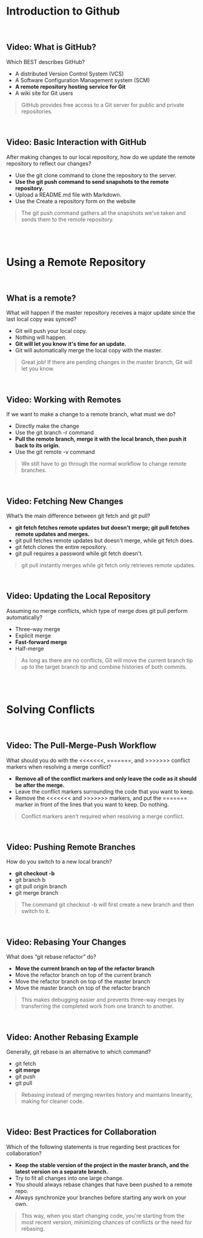 # Introduction to Github

<br>

## Video: What is GitHub?

Which BEST describes GitHub?

* A distributed Version Control System (VCS)
* A Software Configuration Management system (SCM)
* **A remote repository hosting service for Git**
* A wiki site for Git users

> GitHub provides free access to a Git server for public and private repositories.

<br>

## Video: Basic Interaction with GitHub

After making changes to our local repository, how do we update the remote repository to reflect our changes?

* Use the git clone command to clone the repository to the server.
* **Use the git push command to send snapshots to the remote repository.**
* Upload a README.md file with Markdown.
* Use the Create a repository form on the website

> The git push command gathers all the snapshots we've taken and sends them to the remote repository.

<br><br>

# Using a Remote Repository

<br>

## What is a remote?

What will happen if the master repository receives a major update since the last local copy was synced?

* Git will push your local copy.
* Nothing will happen.
* **Git will let you know it's time for an update.**
* Git will automatically merge the local copy with the master.

> Great job! If there are pending changes in the master branch, Git will let you know.

<br>

## Video: Working with Remotes

If we want to make a change to a remote branch, what must we do?

* Directly make the change
* Use the git branch -r command
* **Pull the remote branch, merge it with the local branch, then push it back to its origin.**
* Use the git remote -v command

> We still have to go through the normal workflow to change remote branches.

<br>

## Video: Fetching New Changes

What’s the main difference between git fetch and git pull?

* **git fetch fetches remote updates but doesn't merge; git pull fetches remote updates and merges.**
* git pull fetches remote updates but doesn't merge, while git fetch does.
* git fetch clones the entire repository.
* git pull requires a password while git fetch doesn't.

> git pull instantly merges while git fetch only retrieves remote updates.

<br>

## Video: Updating the Local Repository

Assuming no merge conflicts, which type of merge does git pull perform automatically?

* Three-way merge
* Explicit merge
* **Fast-forward merge**
* Half-merge

> As long as there are no conflicts, Git will move the current branch tip up to the target branch tip and combine histories of both commits.

<br><br>

# Solving Conflicts

<br>

## Video: The Pull-Merge-Push Workflow

What should you do with the <<<<<<<, =======, and >>>>>>> conflict markers when resolving a merge conflict?

* **Remove all of the conflict markers and only leave the code as it should be after the merge.**
* Leave the conflict markers surrounding the code that you want to keep.
* Remove the <<<<<<< and >>>>>>> markers, and put the ======= marker in front of the lines that you want to keep.
Do nothing.

> Conflict markers aren’t required when resolving a merge conflict.

<br>

## Video: Pushing Remote Branches

How do you switch to a new local branch?

* **git checkout -b <branch name>**
* git branch b
* git pull origin branch
* git merge branch

> The command git checkout -b <branch name> will first create a new branch and then switch to it.

<br>

## Video: Rebasing Your Changes

What does “git rebase refactor” do?

* **Move the current branch on top of the refactor branch**
* Move the refactor branch on top of the current branch
* Move the refactor branch on top of the master branch
* Move the master branch on top of the refactor branch

> This makes debugging easier and prevents three-way merges by transferring the completed work from one branch to another.

<br>

## Video: Another Rebasing Example

Generally, git rebase is an alternative to which command?

* git fetch
* **git merge**
* git push
* git pull

> Rebasing instead of merging rewrites history and maintains linearity, making for cleaner code.

<br>

## Video: Best Practices for Collaboration

Which of the following statements is true regarding best practices for collaboration?

* **Keep the stable version of the project in the master branch, and the latest version on a separate branch.**
* Try to fit all changes into one large change.
* You should always rebase changes that have been pushed to a remote repo.
* Always synchronize your branches before starting any work on your own.

> This way, when you start changing code, you're starting from the most recent version, minimizing chances of conflicts or the need for rebasing.